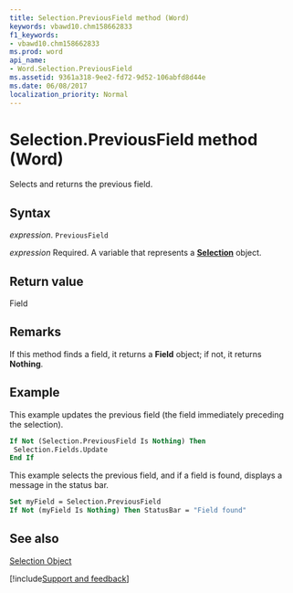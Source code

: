 ```yaml
---
title: Selection.PreviousField method (Word)
keywords: vbawd10.chm158662833
f1_keywords:
- vbawd10.chm158662833
ms.prod: word
api_name:
- Word.Selection.PreviousField
ms.assetid: 9361a318-9ee2-fd72-9d52-106abfd8d44e
ms.date: 06/08/2017
localization_priority: Normal
---
```



# Selection.PreviousField method (Word)

Selects and returns the previous field.


## Syntax

_expression_. `PreviousField`

_expression_ Required. A variable that represents a **[Selection](Word.Selection.md)** object.


## Return value

Field


## Remarks

 If this method finds a field, it returns a **Field** object; if not, it returns **Nothing**.


## Example

This example updates the previous field (the field immediately preceding the selection).


```vb
If Not (Selection.PreviousField Is Nothing) Then 
 Selection.Fields.Update 
End If
```

This example selects the previous field, and if a field is found, displays a message in the status bar.




```vb
Set myField = Selection.PreviousField 
If Not (myField Is Nothing) Then StatusBar = "Field found"
```


## See also


[Selection Object](Word.Selection.md)

[!include[Support and feedback](~/includes/feedback-boilerplate.md)]